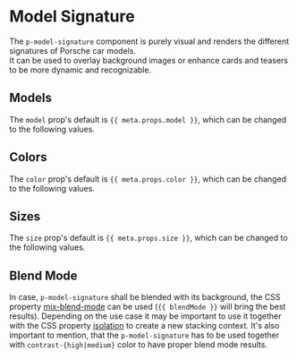 # Model Signature

The `p-model-signature` component is purely visual and renders the different signatures of Porsche car models.  
It can be used to overlay background images or enhance cards and teasers to be more dynamic and recognizable.

<TableOfContents></TableOfContents>

## Models

The `model` prop's default is `{{ meta.props.model }}`, which can be changed to the following values.

<Playground :markup="modelMarkup" :config="config">
  <SelectOptions v-model="model" :values="models" name="model"></SelectOptions>
</Playground>

## Colors

The `color` prop's default is `{{ meta.props.color }}`, which can be changed to the following values.

<Playground :markup="colorMarkup" :config="config">
  <SelectOptions v-model="color" :values="colors" name="color"></SelectOptions>
</Playground>

## Sizes

The `size` prop's default is `{{ meta.props.size }}`, which can be changed to the following values.

<Playground :markup="sizeMarkup" :config="config">
  <SelectOptions v-model="size" :values="sizes" name="size"></SelectOptions>
</Playground>

## Blend Mode

In case, `p-model-signature` shall be blended with its background, the CSS property
[mix-blend-mode](https://developer.mozilla.org/en-US/docs/Web/CSS/mix-blend-mode) can be used (`{{ blendMode }}` will
bring the best results). Depending on the use case it may be important to use it together with the CSS property
[isolation](https://developer.mozilla.org/en-US/docs/Web/CSS/isolation) to create a new stacking context. It's also
important to mention, that the `p-model-signature` has to be used together with `contrast-{high|medium}` color to have
proper blend mode results.

<Playground :markup="blendModeMarkup" :config="config">
  <SelectOptions v-model="blendMode" :values="blendModes" name="css-blend-mode"></SelectOptions>
</Playground>

<script lang="ts">
import Vue from 'vue';
import Component from 'vue-class-component';
import { ModelSignatureColor, MODEL_SIGNATURE_COLORS, ModelSignatureModel, MODEL_SIGNATURE_MODELS, ModelSignatureSize, MODEL_SIGNATURE_SIZES } from './model-signature-utils';
import { getComponentMeta } from '@porsche-design-system/component-meta';

@Component
export default class Code extends Vue {
  config = { themeable: true, spacing: 'inline' };

  meta = getComponentMeta('p-model-signature');

  model: ModelSignatureModel = this.meta.props.model;
  models = MODEL_SIGNATURE_MODELS;
  get modelMarkup() {
    return `<p-model-signature model="${this.model}"></p-model-signature>`;
  }

  size: ModelSignatureSize = this.meta.props.size;
  sizes = MODEL_SIGNATURE_SIZES;
  get sizeMarkup() {
    const style = this.size === 'inherit' ? ' style="height: 100px"' : '';
    return `<p-model-signature size="${this.size}"${style}></p-model-signature>`;
  }

  color: ModelSignatureColor = this.meta.props.color;
  colors = MODEL_SIGNATURE_COLORS;
  get colorMarkup() {
    const style = this.color === 'inherit' ? ' style="filter: invert(24%) sepia(70%) saturate(5969%) hue-rotate(316deg) brightness(102%) contrast(102%)"' : '';
    return `<p-model-signature color="${this.color}"${style}></p-model-signature>`;
  }

  blendMode = 'overlay';
  blendModes = ['normal', 'multiply', 'screen', 'overlay', 'darken', 'lighten', 'color-dodge', 'color-burn', 'hard-light', 'soft-light', 'difference', 'exclusion', 'hue', 'saturation', 'color', 'luminosity'];
  get blendModeMarkup() {
    return `<div style="isolation: isolate; background: #00aa3680; display: inline-block; padding: 32px;">
  <p-model-signature color="contrast-medium" style="mix-blend-mode: ${this.blendMode}"></p-model-signature>
</div>
<div style="isolation: isolate; background: #f2f2f280; display: inline-block; padding: 32px;">
  <p-model-signature color="contrast-medium" style="mix-blend-mode: ${this.blendMode}"></p-model-signature>
</div>
<div style="isolation: isolate; background: #1f1f1f80; display: inline-block; padding: 32px;">
  <p-model-signature color="contrast-medium" style="mix-blend-mode: ${this.blendMode}"></p-model-signature>
</div>
<div style="isolation: isolate; background: #c5004280; display: inline-block; padding: 32px;">
  <p-model-signature color="contrast-medium" style="mix-blend-mode: ${this.blendMode}"></p-model-signature>
</div>
<div style="isolation: isolate; background: #e1d4a480; display: inline-block; padding: 32px;">
  <p-model-signature color="contrast-medium" style="mix-blend-mode: ${this.blendMode}"></p-model-signature>
</div>
<div style="isolation: isolate; background: #0099e080; display: inline-block; padding: 32px;">
  <p-model-signature color="contrast-medium" style="mix-blend-mode: ${this.blendMode}"></p-model-signature>
</div>`;
  }
}
</script>
